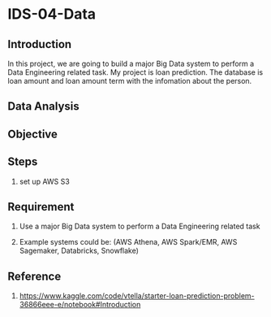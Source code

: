# IDS-04-Data

## Introduction
In this project, we are going to build a major Big Data system to perform a Data Engineering related task. 
My project is loan prediction. The database is loan amount and loan amount term with the infomation about the person.

## Data Analysis

## Objective

## Steps
1. set up AWS S3



## Requirement
1. Use a major Big Data system to perform a Data Engineering related task

2. Example systems could be: (AWS Athena, AWS Spark/EMR, AWS Sagemaker, Databricks, Snowflake)

## Reference
1. https://www.kaggle.com/code/vtella/starter-loan-prediction-problem-36866eee-e/notebook#Introduction

